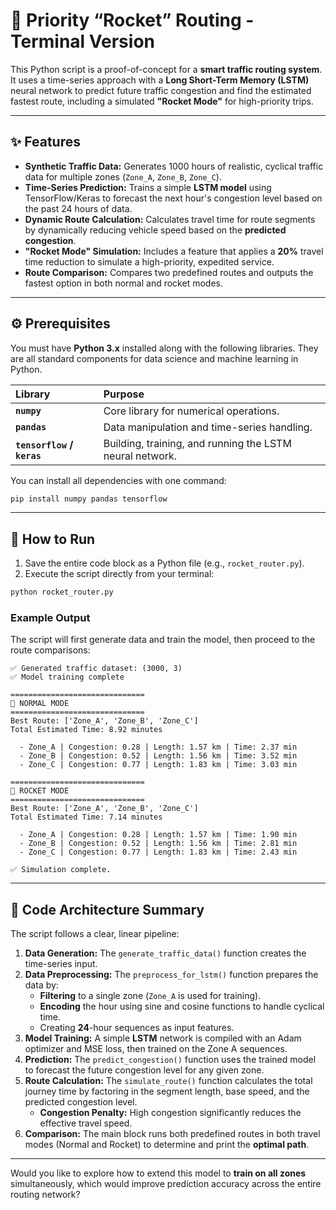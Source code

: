 # 🚀 Priority “Rocket” Routing - Terminal Version

This Python script is a proof-of-concept for a **smart traffic routing system**. It uses a time-series approach with a **Long Short-Term Memory (LSTM)** neural network to predict future traffic congestion and find the estimated fastest route, including a simulated **"Rocket Mode"** for high-priority trips.

-----

## ✨ Features

  * **Synthetic Traffic Data:** Generates 1000 hours of realistic, cyclical traffic data for multiple zones (`Zone_A`, `Zone_B`, `Zone_C`).
  * **Time-Series Prediction:** Trains a simple **LSTM model** using TensorFlow/Keras to forecast the next hour's congestion level based on the past 24 hours of data.
  * **Dynamic Route Calculation:** Calculates travel time for route segments by dynamically reducing vehicle speed based on the **predicted congestion**.
  * **"Rocket Mode" Simulation:** Includes a feature that applies a $\mathbf{20\%}$ travel time reduction to simulate a high-priority, expedited service.
  * **Route Comparison:** Compares two predefined routes and outputs the fastest option in both normal and rocket modes.

-----

## ⚙️ Prerequisites

You must have **Python 3.x** installed along with the following libraries. They are all standard components for data science and machine learning in Python.

| Library | Purpose |
| :--- | :--- |
| **`numpy`** | Core library for numerical operations. |
| **`pandas`** | Data manipulation and time-series handling. |
| **`tensorflow` / `keras`** | Building, training, and running the LSTM neural network. |

You can install all dependencies with one command:

```bash
pip install numpy pandas tensorflow
```

-----

## 🚀 How to Run

1.  Save the entire code block as a Python file (e.g., `rocket_router.py`).
2.  Execute the script directly from your terminal:

<!-- end list -->

```bash
python rocket_router.py
```

### Example Output

The script will first generate data and train the model, then proceed to the route comparisons:

```
✅ Generated traffic dataset: (3000, 3)
✅ Model training complete

==============================
🚦 NORMAL MODE
==============================
Best Route: ['Zone_A', 'Zone_B', 'Zone_C']
Total Estimated Time: 8.92 minutes

  - Zone_A | Congestion: 0.28 | Length: 1.57 km | Time: 2.37 min
  - Zone_B | Congestion: 0.52 | Length: 1.56 km | Time: 3.52 min
  - Zone_C | Congestion: 0.77 | Length: 1.83 km | Time: 3.03 min

==============================
🚦 ROCKET MODE
==============================
Best Route: ['Zone_A', 'Zone_B', 'Zone_C']
Total Estimated Time: 7.14 minutes

  - Zone_A | Congestion: 0.28 | Length: 1.57 km | Time: 1.90 min
  - Zone_B | Congestion: 0.52 | Length: 1.56 km | Time: 2.81 min
  - Zone_C | Congestion: 0.77 | Length: 1.83 km | Time: 2.43 min

✅ Simulation complete.
```

-----

## 🧠 Code Architecture Summary

The script follows a clear, linear pipeline:

1.  **Data Generation:** The `generate_traffic_data()` function creates the time-series input.
2.  **Data Preprocessing:** The `preprocess_for_lstm()` function prepares the data by:
      * **Filtering** to a single zone (`Zone_A` is used for training).
      * **Encoding** the hour using sine and cosine functions to handle cyclical time.
      * Creating $\mathbf{24}$-hour sequences as input features.
3.  **Model Training:** A simple **LSTM** network is compiled with an $\text{Adam}$ optimizer and $\text{MSE}$ loss, then trained on the $\text{Zone A}$ sequences.
4.  **Prediction:** The `predict_congestion()` function uses the trained model to forecast the future congestion level for any given zone.
5.  **Route Calculation:** The `simulate_route()` function calculates the total journey time by factoring in the segment length, base speed, and the predicted congestion level.
      * **Congestion Penalty:** High congestion significantly reduces the effective travel speed.
6.  **Comparison:** The main block runs both predefined routes in both travel modes (Normal and Rocket) to determine and print the **optimal path**.

-----

Would you like to explore how to extend this model to **train on all zones** simultaneously, which would improve prediction accuracy across the entire routing network?
